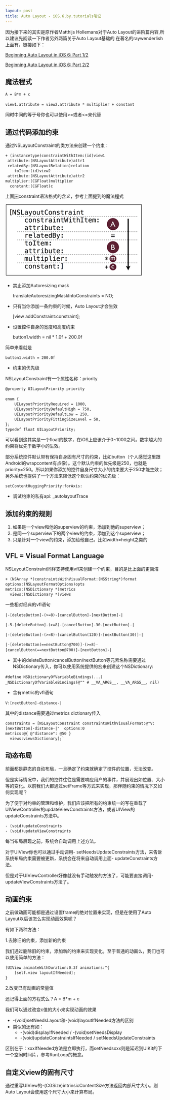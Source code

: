 ```yaml
---
layout: post
title: Auto Layout - iOS.6.by.tutorials笔记
---
```

因为接下来的其实是原作者Matthijs Hollemans对于Auto Layout的进阶篇内容,所以建议先阅读一下作者另外两篇关于Auto Layout基础的
在著名的raywenderlish上面有，链接如下：

[Beginning Auto Layout in iOS 6: Part 1/2](http://www.raywenderlich.com/20881/beginning-auto-layout-part-1-of-2)

[Beginning Auto Layout in iOS 6: Part 2/2](http://www.raywenderlich.com/20881/beginning-auto-layout-part-2-of-2)


## 魔法程式

	A = B*m + c

	view1.attribute = view2.attribute * multiplier + constant
	
同时中间的等于号你也可以使用>=或者<=来代替

## 通过代码添加约束

通过NSLayoutConstraint的类方法来创建一个约束：

	+ (instancetype)constraintWithItem:(id)view1 
	 attribute:(NSLayoutAttribute)attr1 
	 relatedBy:(NSLayoutRelation)relation 
	    toItem:(id)view2 
	 attribute:(NSLayoutAttribute)attr2 
	multiplier:(CGFloat)multiplier 
	  constant:(CGFloat)c
	  
上面￼constraint语法格式的含义，参考上面提到的魔法程式

![image](/public/upload/2015-01-06-constraint.png)

* 禁止添加Autoresizing mask

	translateAutoresizingMaskIntoConstraints = NO;
	
* 只有当你添加一条约束的时候，Auto Layout才会生效

	[view addConstraint:constraint];

* 设置控件自身的宽度和高度约束

	button1.width = nil * 1.0f + 200.0f

简单来看就是	

	button1.width = 200.0f

* 约束的优先级

NSLayoutConstraint有一个属性名称：priority

	@property UILayoutPriority priority

	enum {
		UILayoutPriorityRequired = 1000,
		UILayoutPriorityDefaultHigh = 750,
		UILayoutPriorityDefaultLow = 250,
		UILayoutPriorityFittingSizeLevel = 50,
	};
	typedef float UILayoutPriority;	
	

可以看到这其实是一个float的数字，在iOS上应该介于0~1000之间。数字越大的约束将优先于数字小的生效。

部分系统控件默认带有保持自身固有尺寸的约束，比如button（个人感觉这里跟Android的wrapcontent有点像）。这个默认约束的优先级是250，也就是priority=250。所以如果你添加的控件自身尺寸大小的约束要大于250才能生效；另外系统也提供了一个方法来降低这个默认约束的优先级：

	setContentHuggingPriority:forAxis:

* 调试约束的私有api: _autolayoutTrace


## 添加约束的规则

1. 如果是一个view和他的superview的约束，添加到他的superview；
2. 是同一个superview下的两个view的约束，添加到这个superview；
3. 只是针对一个view的约束，添加给他自己。比如width=height之类的

## VFL = Visual Format Language

NSLayoutConstraint同样支持使用vfl来创建一个约束，目的是比上面的更简洁

	+ (NSArray *)constraintsWithVisualFormat:(NSString*)format 
	options:(NSLayoutFormatOptions)opts 
	metrics:(NSDictionary *)metrics 
	  views:(NSDictionary *)views

一些相对经典的vfl语句

`|-[deleteButton]-(>=8)-[cancelButton]-[nextButton]-|`

`|-5-[deleteButton]-(>=8)-[cancelButton]-30-[nextButton]-|`

`|-[deleteButton]-(>=8)-[cancelButton(120)]-[nextButton(30)]-|`

`|-[deleteButton(==nextButton@700)]-(>=8)- [cancelButton(==nextButton@700)]-[nextButton]-|`


* 其中的deleteButton/cancelButton/nextButton等元素名称需要通过NSDictionary传入，你可以使用系统提供的宏来创建这个NSDictionary:

`#define NSDictionaryOfVariableBindings(...) _NSDictionaryOfVariableBindings(@"" # __VA_ARGS__, __VA_ARGS__, nil)`

* 含有metric的vfl语句

`V:[nextButton]-distance-|`

其中的distance需要通过metrics dictionary传入

	constraints = [NSLayoutConstraint constraintsWithVisualFormat:@"V:[nextButton]-distance-|" 	options:0 
	metrics:@{ @"distance": @50 }
	  views:viewsDictionary];`


## 动态布局

前面都是静态的自动布局，一旦确定了约束就确定了控件的位置，无法改变。

但是实际情况中，我们的控件往往是需要响应用户的事件，并展现出如位置、大小等的变化。以前我们大都通过setFrame等方式来实现，那伴随约束的情况下又如何实现呢？

为了便于对约束的管理和维护，我们应该把所有的约束统一的写在重载了UIViewController的updateViewConstraints方法，或者UIView的updateConstraints方法中。

	- (void)updateConstraints
	- (void)updateViewConstraints

 每当布局展现之前，系统会自动调用上述方法。
 
对于UIView你也可以通过手动调用- setNeedsUpdateConstraints方法，来告诉系统布局约束需要被更新，系统会在将来自动调用上面- updateConstraints方法。

但是对于UIViewController好像就没有手动触发的方法了，可能要直接调用- updateViewConstraints方法了。

## 动画约束

之前做动画可能都是通过设置frame的绝对位置来实现，但是在使用了Auto Layout以后该怎么实现动画效果呢？

有如下两种方法：

1.去除旧的约束，添加新的约束

我们通过删除旧的约束，添加新的约束来实现变化，至于普通的动画么，我们也可以使用简单的方法：

	[UIView animateWithDuration:0.3f animations:^{
		[self.view layoutIfNeeded];
	}

2.改变已有动画的常量值

还记得上面的方程式么？A = B*m + c

我们可以通过改变c值的大小来实现动画的效果

* -(void)setNeedsLayout和-(void)layoutIfNeeded方法的区别
* 类似的还有如：
	* -(void)displayIfNeeded / -(void)setNeedsDisplay
	* -(void)updateConstraintsIfNeeded / setNeedsUpdateConstraints
	
区别在于：xxxIfNeeded方法是立即执行，而setNeedsxxx则是延迟到UIKit的下一个空闲时间片，参考RunLoop的概念。

## 自定义view的固有尺寸

通过重写UIView的-(CGSize)intrinsicContentSize方法返回内部尺寸大小。则Auto Layout会使用这个尺寸大小来计算布局。


